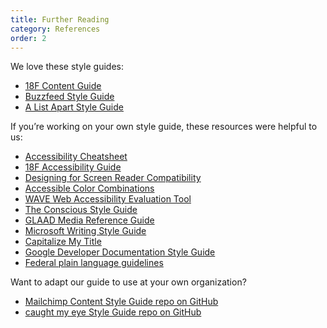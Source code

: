 ```yaml
---
title: Further Reading
category: References
order: 2
---
```


We love these style guides:

- [18F Content Guide](https://pages.18f.gov/content-guide/)   
- [Buzzfeed Style Guide](http://www.buzzfeed.com/emmyf/buzzfeed-style-guide)  
- [A List Apart Style Guide](http://alistapart.com/about/style-guide)   

If you’re working on your own style guide, these resources were helpful to us:

- [Accessibility Cheatsheet](http://bitsofco.de/2015/the-accessibility-cheatsheet/)   
- [18F Accessibility Guide](https://18f.github.io/accessibility/index.html)   
- [Designing for Screen Reader Compatibility](http://webaim.org/techniques/screenreader/)   
- [Accessible Color Combinations](http://colorsafe.co/)   
- [WAVE Web Accessibility Evaluation Tool](http://wave.webaim.org/)   
- [The Conscious Style Guide](http://consciousstyleguide.com/)   
- [GLAAD Media Reference Guide](http://www.glaad.org/reference)   
- [Microsoft Writing Style Guide](https://docs.microsoft.com/en-us/style-guide/welcome/)
- [Capitalize My Title](https://capitalizemytitle.com/style/AP/)
- [Google Developer Documentation Style Guide](https://developers.google.com/style)
- [Federal plain language guidelines](https://www.plainlanguage.gov/guidelines/)

Want to adapt our guide to use at your own organization?

- [Mailchimp Content Style Guide repo on GitHub](https://github.com/mailchimp/content-style-guide)
- [caught my eye Style Guide repo on GitHub](https://github.com/marklchaves/cme-dev-style-guide)
